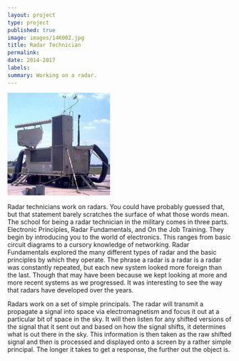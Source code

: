 ```yaml
---
layout: project
type: project
published: true
image: images/14K002.jpg
title: Radar Technician
permalink: 
date: 2014-2017
labels:
summary: Working on a radar.
---
```


  <img class="ui image" src="../images/14K002.jpg">

Radar technicians work on radars. You could have probably guessed that, but that statement barely scratches the surface of what those words mean. The school for being a radar technician in the military comes in three parts. Electronic Principles, Radar Fundamentals, and On the Job Training. They begin by introducing you to the world of electronics. This ranges from basic circuit diagrams to a cursory knowledge of networking. Radar Fundamentals explored the many different types of radar and the basic principles by which they operate. The phrase a radar is a radar is a radar was constantly repeated, but each new system looked more foreign than the last. Though that may have been because we kept looking at more and more recent systems as we progressed. It was interesting to see the way that radars have developed over the years. 

Radars work on a set of simple principals. The radar will transmit a propagate a signal into space via electromagnetism and focus it out at a particular bit of space in the sky. It will then listen for any shifted versions of the signal that it sent out and based on how the signal shifts, it determines what is out there in the sky. This information is then taken as the raw shifted signal and then is processed and displayed onto a screen by a rather simple principal. The longer it takes to get a response, the further out the object is. 
